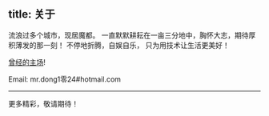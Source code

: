 title: 关于
---

流浪过多个城市，现居魔都。
一直默默耕耘在一亩三分地中，胸怀大志，期待厚积薄发的那一刻！
不停地折腾，自娱自乐，
只为用技术让生活更美好！

[曾经的主场](http://blog.csdn.net/qustdong)! 

Email: mr.dong1零24#hotmail.com

***
更多精彩，敬请期待！

